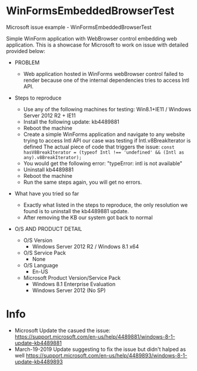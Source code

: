 # WinFormsEmbeddedBrowserTest
Microsoft issue example - WinFormsEmbeddedBrowserTest

Simple WinForm application with WebBrowser control embedding web application.
This is a showcase for Microsoft to work on issue with detailed provided below:

* PROBLEM
    * Web application hosted in WinForms webBrowser control failed to render because one of the internal dependencies tries to access Intl API.
* Steps to reproduce 
    * Use any of the following machines for testing: Win8.1+IE11 / Windows Server 2012 R2 + IE11
    * Install the following update: kb4489881
    * Reboot the machine
    * Create a simple WinForms application and navigate to any website trying to access Intl API our case was testing if Intl.v8BreakIterator is defined
The actual piece of code that triggers the issue:
`const hasV8BreakIterator = (typeof Intl !== 'undefined' && (Intl as any).v8BreakIterator);`
    * You would get the following error: "typeError: intl is not available"
    * Uninstall kb4489881
    * Reboot the machine
    * Run the same steps again, you will get no errors.
* What have you tried so far
    * Exactly what listed in the steps to reproduce, the only resolution we found is to uninstall the kb4489881 update. 
    * After removing the KB our system got back to normal   
 
* O/S AND PRODUCT DETAIL 
    * O/S Version 
        * Windows Server 2012 R2 / Windows 8.1 x64   
    * O/S Service Pack 
        *   None
    * O/S Language   
        * En-US
    * Microsoft Product Version/Service Pack        
        * Windows 8.1 Enterprise Evaluation
        * Windows Server 2012 (No SP) 

# Info
* Microsoft Update the casued the issue: https://support.microsoft.com/en-us/help/4489881/windows-8-1-update-kb4489881
* March-19-2019 Update suggesting to fix the issue but didn't halped as well 
    https://support.microsoft.com/en-us/help/4489893/windows-8-1-update-kb4489893
